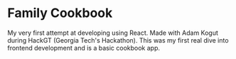 # Family Cookbook

My very first attempt at developing using React. Made with Adam Kogut during HackGT (Georgia Tech's Hackathon).
This was my first real dive into frontend development and is a basic cookbook app.

